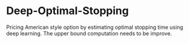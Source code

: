# Deep-Optimal-Stopping
Pricing American style option by estimating optimal stopping time using deep learning. The upper bound computation needs to be improve.

